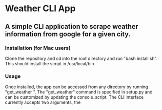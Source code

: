 # Weather CLI App
## A simple CLI application to scrape weather information from google for a given city. 

### Installation (for Mac users) 
Clone the repository and cd into the root directory and run "bash install.sh". This should install the script in /usr/local/bin.

### Usage


Once installed, the app can be accessed from any directory by running "get_weather <city> <state>". The "get_weather" command is specified in setup.py and can be customized by updating the console_script. The CLI interface currently accepts two arguments, the 

